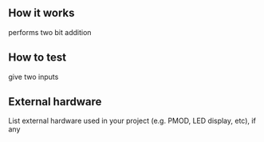 <!---

This file is used to generate your project datasheet. Please fill in the information below and delete any unused
sections.

You can also include images in this folder and reference them in the markdown. Each image must be less than
512 kb in size, and the combined size of all images must be less than 1 MB.
-->

## How it works

performs two bit addition

## How to test

give two inputs

## External hardware

List external hardware used in your project (e.g. PMOD, LED display, etc), if any
